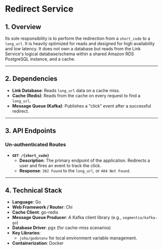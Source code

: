 # Redirect Service

## 1. Overview

Its sole responsibility is to perform the redirection from a `short_code` to a `long_url`. It is heavily optimized for reads and designed for high availability and low latency. It does not own a database but reads from the Link Service's logical database/schema within a shared Amazon RDS PostgreSQL instance, and a cache.

---

## 2. Dependencies

*   **Link Database**: Reads `long_url` data on a cache miss.
*   **Cache (Redis)**: Reads from the cache on every request to find a `long_url`.
*   **Message Queue (Kafka)**: Publishes a "click" event after a successful redirect.

---

## 3. API Endpoints

### Un-authenticated Routes

*   **`GET /{short_code}`**
    *   **Description**: The primary endpoint of the application. Redirects a user and fires an event to track the click.
    *   **Response**: `302 Found` to the `long_url`, or `404 Not Found`.

---

## 4. Technical Stack

*   **Language**: Go
*   **Web Framework / Router**: Chi
*   **Cache Client**: go-redis
*   **Message Queue Producer**: A Kafka client library (e.g., `segmentio/kafka-go`)
*   **Database Driver**: pgx (for cache-miss scenarios)
*   **Key Libraries**:
    *   `joho/godotenv` for local environment variable management.
*   **Containerization**: Docker 